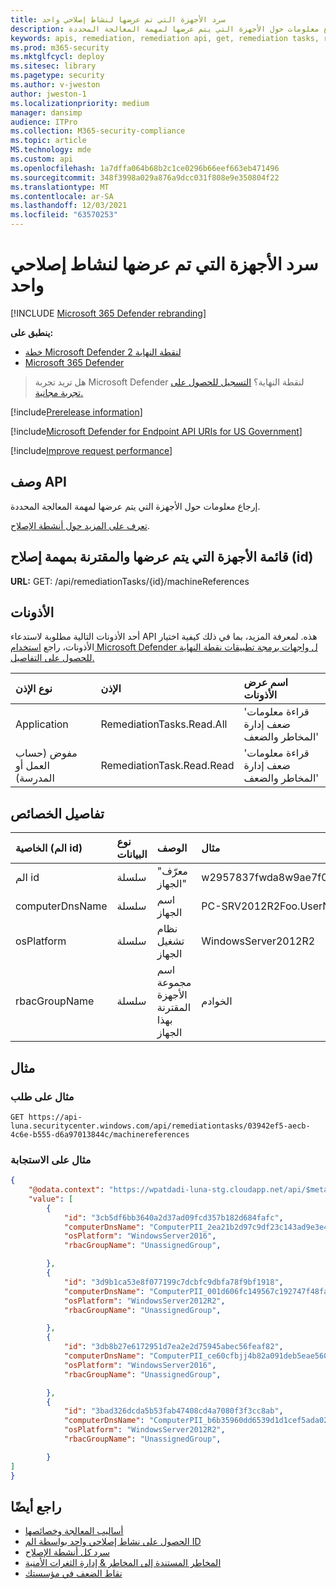 ```yaml
---
title: سرد الأجهزة التي تم عرضها لنشاط إصلاحي واحد
description: إرجاع معلومات حول الأجهزة التي يتم عرضها لمهمة المعالجة المحددة.
keywords: apis, remediation, remediation api, get, remediation tasks, remediation exposed devices
ms.prod: m365-security
ms.mktglfcycl: deploy
ms.sitesec: library
ms.pagetype: security
ms.author: v-jweston
author: jweston-1
ms.localizationpriority: medium
manager: dansimp
audience: ITPro
ms.collection: M365-security-compliance
ms.topic: article
MS.technology: mde
ms.custom: api
ms.openlocfilehash: 1a7dffa064b68b2c1ce0296b66eef663eb471496
ms.sourcegitcommit: 348f3998a029a876a9dcc031f808e9e350804f22
ms.translationtype: MT
ms.contentlocale: ar-SA
ms.lasthandoff: 12/03/2021
ms.locfileid: "63570253"
---
```

# <a name="list-exposed-devices-of-one-remediation-activity"></a>سرد الأجهزة التي تم عرضها لنشاط إصلاحي واحد

[!INCLUDE [Microsoft 365 Defender rebranding](../../includes/microsoft-defender.md)]

**ينطبق على:**

- [خطة Microsoft Defender لنقطة النهاية 2](https://go.microsoft.com/fwlink/?linkid=2154037)
- [Microsoft 365 Defender](https://go.microsoft.com/fwlink/?linkid=2118804)

> هل تريد تجربة Microsoft Defender لنقطة النهاية؟ [التسجيل للحصول على تجربة مجانية.](https://signup.microsoft.com/create-account/signup?products=7f379fee-c4f9-4278-b0a1-e4c8c2fcdf7e&ru=https://aka.ms/MDEp2OpenTrial?ocid=docs-wdatp-exposedapis-abovefoldlink)

[!include[Prerelease information](../../includes/prerelease.md)]

[!include[Microsoft Defender for Endpoint API URIs for US Government](../../includes/microsoft-defender-api-usgov.md)]

[!include[Improve request performance](../../includes/improve-request-performance.md)]

## <a name="api-description"></a>وصف API

إرجاع معلومات حول الأجهزة التي يتم عرضها لمهمة المعالجة المحددة.

[تعرف على المزيد حول أنشطة الإصلاح](tvm-remediation.md).

## <a name="list-exposed-devices-associated-with-a-remediation-task-id"></a>قائمة الأجهزة التي يتم عرضها والمقترنة بمهمة إصلاح (id)

**URL:** GET: /api/remediationTasks/\{id\}/machineReferences

## <a name="permissions"></a>الأذونات

أحد الأذونات التالية مطلوبة لاستدعاء API هذه. لمعرفة المزيد، بما في ذلك كيفية اختيار الأذونات، راجع [استخدام Microsoft Defender ل واجهات برمجة تطبيقات نقطة النهاية للحصول على التفاصيل.](apis-intro.md)

نوع الإذن|الإذن|اسم عرض الأذونات
:---|:---|:---
Application|RemediationTasks.Read.All|\'قراءة معلومات ضعف إدارة المخاطر والضعف\'
مفوض (حساب العمل أو المدرسة)|RemediationTask.Read.Read|\'قراءة معلومات ضعف إدارة المخاطر والضعف\'

## <a name="properties-details"></a>تفاصيل الخصائص

الخاصية (الم id)|نوع البيانات|الوصف|مثال
:---|:---|:---|:---
الم id|سلسلة|"معرّف الجهاز"|w2957837fwda8w9ae7f023dba081059dw8d94503
computerDnsName|سلسلة|اسم الجهاز|PC-SRV2012R2Foo.UserNameVldNet.local
osPlatform|سلسلة|نظام تشغيل الجهاز|WindowsServer2012R2
rbacGroupName|سلسلة|اسم مجموعة الأجهزة المقترنة بهذا الجهاز|الخوادم

## <a name="example"></a>مثال

### <a name="request-example"></a>مثال على طلب

```http
GET https://api-luna.securitycenter.windows.com/api/remediationtasks/03942ef5-aecb-4c6e-b555-d6a97013844c/machinereferences
```

### <a name="response-example"></a>مثال على الاستجابة

```json
{
    "@odata.context": "https://wpatdadi-luna-stg.cloudapp.net/api/$metadata#MachineReferences",
    "value": [
        {
            "id": "3cb5df6bb3640a2d37ad09fcd357b182d684fafc",
            "computerDnsName": "ComputerPII_2ea21b2d97c9df23c143ad9e3e454cb674232529.DomainPII_21eed80b086e79bdfa178eabfa25e8be9acfa346.corp.contoso.com",
            "osPlatform": "WindowsServer2016",
            "rbacGroupName": "UnassignedGroup",

        },
        {
            "id": "3d9b1ca53e8f077199c7dcbfc9dbfa78f9bf1918",
            "computerDnsName": "ComputerPII_001d606fc149567c192747f48fae304b43c0ddba.DomainxPII_21eed80b086e79bdfa178eabfa25e8be9acfa346.corp.contoso.com",
            "osPlatform": "WindowsServer2012R2",
            "rbacGroupName": "UnassignedGroup",

        },
        {
            "id": "3db8b27e6172951d7ea2e2d75945abec56feaf82",
            "computerDnsName": "ComputerPII_ce60cfbjj4b82a091deb5eae560332bba99a9bd7.DomainPII_0bc1aee0fa396d175e514bd61a9e7a5b2b07ee8e.corp.contoso.com",
            "osPlatform": "WindowsServer2016",
            "rbacGroupName": "UnassignedGroup",

        },
        {
            "id": "3bad326dcda5b53fab47408cd4a7080f3f3cc8ab",
            "computerDnsName": "ComputerPII_b6b35960dd6539d1d1cef5ada02e235e7b357408.DomainPII_21eed80b089e76bdfa178eadfa25e8de9acfa346.corp.contoso.com",
            "osPlatform": "WindowsServer2012R2",
            "rbacGroupName": "UnassignedGroup",

        }
]
}
```

## <a name="see-also"></a>راجع أيضًا

- [أساليب المعالجة وخصائصها](get-remediation-methods-properties.md)
- [الحصول على نشاط إصلاحي واحد بواسطة الم ID](get-remediation-one-activity.md)
- [سرد كل أنشطة الإصلاح](get-remediation-all-activities.md)
- [المخاطر المستندة إلى المخاطر & إدارة الثغرات الأمنية](next-gen-threat-and-vuln-mgt.md)
- [نقاط الضعف في مؤسستك](tvm-weaknesses.md)
